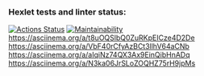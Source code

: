 ### Hexlet tests and linter status:
[![Actions Status](https://github.com/Yoanna-gu/python-project-49/actions/workflows/hexlet-check.yml/badge.svg)](https://github.com/Yoanna-gu/python-project-49/actions)
[![Maintainability](https://api.codeclimate.com/v1/badges/419219c7114dc1dbd031/maintainability)](https://codeclimate.com/github/Yoanna-gu/python-project-49/maintainability)
https://asciinema.org/a/t8uOQSlbQ0ZuRKpEICze4D2De
https://asciinema.org/a/VbF40rCfyAzBCt3llhV64aCNb
https://asciinema.org/a/aIqiNz74QX3Ax9EinQibHnADq
https://asciinema.org/a/N3ka06JrSLoZOQHZ75rH9jpMs
